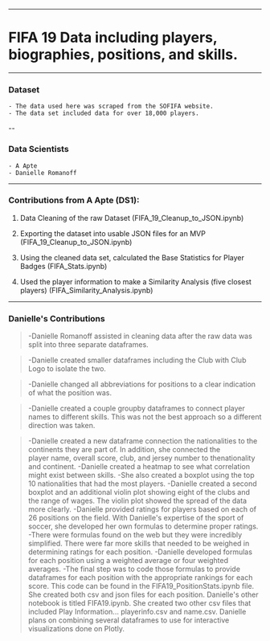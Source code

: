 
---
# FIFA 19 Data including players, biographies, positions, and skills.
---
### Dataset
    - The data used here was scraped from the SOFIFA website. 
    - The data set included data for over 18,000 players.
--
### Data Scientists
    - A Apte
    - Danielle Romanoff
---
### Contributions from A Apte (DS1):

1) Data Cleaning of the raw Dataset (FIFA_19_Cleanup_to_JSON.ipynb)

2) Exporting the dataset into usable JSON files for an MVP (FIFA_19_Cleanup_to_JSON.ipynb)

3) Using the cleaned data set, calculated the Base Statistics for Player Badges (FIFA_Stats.ipynb)

4) Used the player information to make a Similarity Analysis (five closest players) (FIFA_Similarity_Analysis.ipynb)

---
### Danielle's Contributions
>   -Danielle Romanoff assisted in cleaning data after the raw data was split into three separate dataframes.

>   -Danielle created smaller dataframes including the Club with Club Logo to isolate the two.

>   -Danielle changed all abbreviations for positions to a clear indication of what the position was.

>   -Danielle created a couple groupby dataframes to connect player names to different skills. This
>    was not the best approach so a different direction was taken.

>   -Danielle created a new dataframe connection the nationalities to the continents they are part of. In addition, she connected the   
>    player name, overall score, club, and jersey number to thenationality and continent.
-Danielle created a heatmap to see what correlation might exist between skills.
-She also created a boxplot using the top 10 nationalities that had the most players.
-Danielle created a second boxplot and an additional violin plot showing eight of the clubs and the range of wages. The violin plot showed the spread of the data more clearly.
-Danielle provided ratings for players based on each of 26 positions on the field. With Danielle's expertise of the sport of soccer, she developed her own formulas to determine proper ratings.
-There were formulas found on the web but they were incredibly simplified. There were far more skills that needed to be weighed in determining ratings for each position.
-Danielle developed formulas for each position using a weighted average or four weighted averages.
-The final step was to code those formulas to provide dataframes for each position with the appropriate rankings for each score. This code can be found in the FIFA19_PositionStats.ipynb file. She created both csv and json files for each position. Danielle's other notebook is titled FIFA19.ipynb. She created two other csv files that included Play Information... playerinfo.csv and name.csv. Danielle plans on combining several dataframes to use for interactive visualizations done on Plotly.
